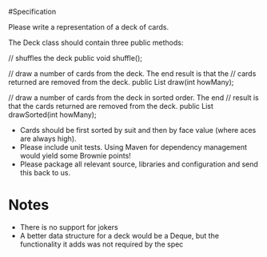 #Specification

Please write a representation of a deck of cards.

The Deck class should contain three public methods:

// shuffles the deck
public void shuffle();

// draw a number of cards from the deck.  The end result is that the
// cards returned are removed from the deck.
public List<Card> draw(int howMany);

// draw a number of cards from the deck in sorted order.  The end
// result is that the cards returned are removed from the deck.
public List<Card> drawSorted(int howMany);

* Cards should be first sorted by suit and then by face value (where aces are always high).
* Please include unit tests. Using Maven for dependency management would yield some Brownie points!
* Please package all relevant source, libraries and configuration and send this back to us.


# Notes

* There is no support for jokers
* A better data structure for a deck would be a Deque, but the functionality it adds was not required by the spec
